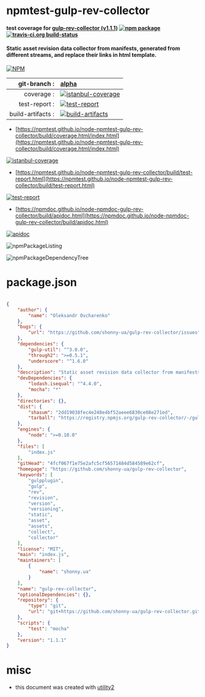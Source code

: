 # npmtest-gulp-rev-collector

#### test coverage for  [gulp-rev-collector (v1.1.1)](https://github.com/shonny-ua/gulp-rev-collector)  [![npm package](https://img.shields.io/npm/v/npmtest-gulp-rev-collector.svg?style=flat-square)](https://www.npmjs.org/package/npmtest-gulp-rev-collector) [![travis-ci.org build-status](https://api.travis-ci.org/npmtest/node-npmtest-gulp-rev-collector.svg)](https://travis-ci.org/npmtest/node-npmtest-gulp-rev-collector)

#### Static asset revision data collector from manifests, generated from different streams, and replace their links in html template.

[![NPM](https://nodei.co/npm/gulp-rev-collector.png?downloads=true&downloadRank=true&stars=true)](https://www.npmjs.com/package/gulp-rev-collector)

| git-branch : | [alpha](https://github.com/npmtest/node-npmtest-gulp-rev-collector/tree/alpha)|
|--:|:--|
| coverage : | [![istanbul-coverage](https://npmtest.github.io/node-npmtest-gulp-rev-collector/build/coverage.badge.svg)](https://npmtest.github.io/node-npmtest-gulp-rev-collector/build/coverage.html/index.html)|
| test-report : | [![test-report](https://npmtest.github.io/node-npmtest-gulp-rev-collector/build/test-report.badge.svg)](https://npmtest.github.io/node-npmtest-gulp-rev-collector/build/test-report.html)|
| build-artifacts : | [![build-artifacts](https://npmtest.github.io/node-npmtest-gulp-rev-collector/glyphicons_144_folder_open.png)](https://github.com/npmtest/node-npmtest-gulp-rev-collector/tree/gh-pages/build)|

- [https://npmtest.github.io/node-npmtest-gulp-rev-collector/build/coverage.html/index.html](https://npmtest.github.io/node-npmtest-gulp-rev-collector/build/coverage.html/index.html)

[![istanbul-coverage](https://npmtest.github.io/node-npmtest-gulp-rev-collector/build/screenCapture.buildCi.browser.%252Ftmp%252Fbuild%252Fcoverage.lib.html.png)](https://npmtest.github.io/node-npmtest-gulp-rev-collector/build/coverage.html/index.html)

- [https://npmtest.github.io/node-npmtest-gulp-rev-collector/build/test-report.html](https://npmtest.github.io/node-npmtest-gulp-rev-collector/build/test-report.html)

[![test-report](https://npmtest.github.io/node-npmtest-gulp-rev-collector/build/screenCapture.buildCi.browser.%252Ftmp%252Fbuild%252Ftest-report.html.png)](https://npmtest.github.io/node-npmtest-gulp-rev-collector/build/test-report.html)

- [https://npmdoc.github.io/node-npmdoc-gulp-rev-collector/build/apidoc.html](https://npmdoc.github.io/node-npmdoc-gulp-rev-collector/build/apidoc.html)

[![apidoc](https://npmdoc.github.io/node-npmdoc-gulp-rev-collector/build/screenCapture.buildCi.browser.%252Ftmp%252Fbuild%252Fapidoc.html.png)](https://npmdoc.github.io/node-npmdoc-gulp-rev-collector/build/apidoc.html)

![npmPackageListing](https://npmtest.github.io/node-npmtest-gulp-rev-collector/build/screenCapture.npmPackageListing.svg)

![npmPackageDependencyTree](https://npmtest.github.io/node-npmtest-gulp-rev-collector/build/screenCapture.npmPackageDependencyTree.svg)



# package.json

```json

{
    "author": {
        "name": "Oleksandr Ovcharenko"
    },
    "bugs": {
        "url": "https://github.com/shonny-ua/gulp-rev-collector/issues"
    },
    "dependencies": {
        "gulp-util": "^3.0.0",
        "through2": ">=0.5.1",
        "underscore": "^1.6.0"
    },
    "description": "Static asset revision data collector from manifests, generated from different streams, and replace their links in html template.",
    "devDependencies": {
        "lodash.isequal": "^4.4.0",
        "mocha": "*"
    },
    "directories": {},
    "dist": {
        "shasum": "2dd19038fec4e248e4bf52aeee6830ce08e271ed",
        "tarball": "https://registry.npmjs.org/gulp-rev-collector/-/gulp-rev-collector-1.1.1.tgz"
    },
    "engines": {
        "node": ">=0.10.0"
    },
    "files": [
        "index.js"
    ],
    "gitHead": "4fcf067f1e75e2afc5cf56571484d584589e62cf",
    "homepage": "https://github.com/shonny-ua/gulp-rev-collector",
    "keywords": [
        "gulpplugin",
        "gulp",
        "rev",
        "revision",
        "version",
        "versioning",
        "static",
        "asset",
        "assets",
        "collect",
        "collector"
    ],
    "license": "MIT",
    "main": "index.js",
    "maintainers": [
        {
            "name": "shonny.ua"
        }
    ],
    "name": "gulp-rev-collector",
    "optionalDependencies": {},
    "repository": {
        "type": "git",
        "url": "git+https://github.com/shonny-ua/gulp-rev-collector.git"
    },
    "scripts": {
        "test": "mocha"
    },
    "version": "1.1.1"
}
```



# misc
- this document was created with [utility2](https://github.com/kaizhu256/node-utility2)

